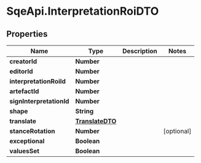 # SqeApi.InterpretationRoiDTO

## Properties

Name | Type | Description | Notes
------------ | ------------- | ------------- | -------------
**creatorId** | **Number** |  | 
**editorId** | **Number** |  | 
**interpretationRoiId** | **Number** |  | 
**artefactId** | **Number** |  | 
**signInterpretationId** | **Number** |  | 
**shape** | **String** |  | 
**translate** | [**TranslateDTO**](TranslateDTO.md) |  | 
**stanceRotation** | **Number** |  | [optional] 
**exceptional** | **Boolean** |  | 
**valuesSet** | **Boolean** |  | 


